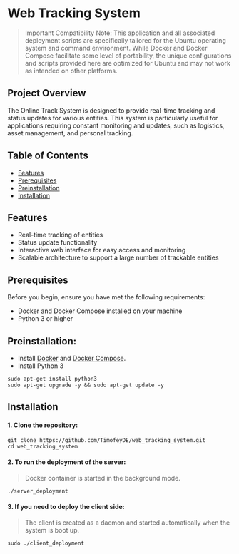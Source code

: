 # Web Tracking System
>Important Compatibility Note: This application and all associated deployment scripts are specifically tailored for the Ubuntu operating system and command environment. While Docker and Docker Compose facilitate some level of portability, the unique configurations and scripts provided here are optimized for Ubuntu and may not work as intended on other platforms.

## Project Overview
The Online Track System is designed to provide real-time tracking and status updates for various entities. This system is particularly useful for applications requiring constant monitoring and updates, such as logistics, asset management, and personal tracking.

## Table of Contents
- [Features](#features)
- [Prerequisites](#prerequisites)
- [Preinstallation](#preinstallation)
- [Installation](#installation)

## Features
- Real-time tracking of entities
- Status update functionality
- Interactive web interface for easy access and monitoring
- Scalable architecture to support a large number of trackable entities

## Prerequisites
Before you begin, ensure you have met the following requirements:
- Docker and Docker Compose installed on your machine
- Python 3 or higher

## Preinstallation:
- Install [Docker](https://docs.docker.com/engine/install/ubuntu/) and [Docker Compose](https://docs.docker.com/compose/install/linux/).
- Install Python 3
```
sudo apt-get install python3
sudo apt-get upgrade -y && sudo apt-get update -y
```

## Installation
#### 1. Clone the repository:
   ```
   git clone https://github.com/TimofeyDE/web_tracking_system.git
   cd web_tracking_system
   ```
#### 2. To run the deployment of the server:
> Docker container is started in the background mode.
   ```
   ./server_deployment
   ```
#### 3. If you need to deploy the client side:
> The client is created as a daemon and started automatically when the system is boot up.
   ```
   sudo ./client_deployment
   ```
